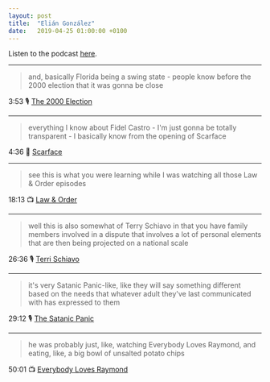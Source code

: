 ```yaml
---
layout: post
title:  "Elián González"
date:   2019-04-25 01:00:00 +0100
---
```

Listen to the podcast [here](https://podcasts.apple.com/us/podcast/eli%C3%A1n-gonz%C3%A1lez/id1380008439?i=1000465289936).

----

> and, basically Florida being a swing state - people know before the 2000 election that it was gonna be close

3:53 🎙️ [The 2000 Election](/2018/12/12/the-2000-election.html)

----

> everything I know about Fidel Castro - I'm just gonna be totally transparent - I basically know from the opening of Scarface

4:36 🎥 [Scarface](https://en.wikipedia.org/wiki/Scarface_(1983_film))

----

> see this is what you were learning while I was watching all those Law & Order episodes

18:13 📺 [Law & Order](https://en.wikipedia.org/wiki/Law_%26_Order)

----

> well this is also somewhat of Terry Schiavo in that you have family members involved in a dispute that involves a lot of personal elements that are then being projected on a national scale

26:36 🎙️ [Terri Schiavo](/2019/03/05/terri-schiavo.html)

----

> it's very Satanic Panic-like, like they will say something different based on the needs that whatever adult they've last communicated with has expressed to them

29:12 🎙️ [The Satanic Panic](/2018/05/02/the-satanic-panic.html)

----

> he was probably just, like, watching Everybody Loves Raymond, and eating, like, a big bowl of unsalted potato chips

50:01 📺 [Everybody Loves Raymond](https://en.wikipedia.org/wiki/Everybody_Loves_Raymond)
